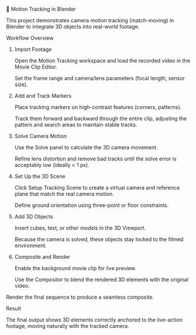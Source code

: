 🎥 Motion Tracking in Blender

This project demonstrates camera motion tracking (match-moving) in Blender to integrate 3D objects into real-world footage.

Workflow Overview

1. Import Footage

   Open the Motion Tracking workspace and load the recorded video in the Movie Clip Editor.

   Set the frame range and camera/lens parameters (focal length, sensor size).

2. Add and Track Markers
 
   Place tracking markers on high-contrast features (corners, patterns).

   Track them forward and backward through the entire clip, adjusting the pattern and search areas to maintain stable tracks.

3. Solve Camera Motion

   Use the Solve panel to calculate the 3D camera movement.

   Refine lens distortion and remove bad tracks until the solve error is acceptably low (ideally < 1 px).

4. Set Up the 3D Scene

    Click Setup Tracking Scene to create a virtual camera and reference plane that match the real camera motion.

    Define ground orientation using three-point or floor constraints.

5. Add 3D Objects

   Insert cubes, text, or other models in the 3D Viewport.

   Because the camera is solved, these objects stay locked to the filmed environment.

6. Composite and Render

   Enable the background movie clip for live preview.

   Use the Compositor to blend the rendered 3D elements with the original video.

Render the final sequence to produce a seamless composite.

Result

The final output shows 3D elements correctly anchored to the live-action footage, moving naturally with the tracked camera.

